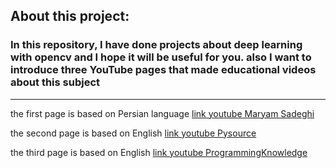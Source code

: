 ## About this project:

### In this repository, I have done projects about deep learning with opencv and I hope it will be useful for you. also I want to introduce three YouTube pages that made educational videos about this subject


-----------------------------------------------------------------------------------


the first page is based on Persian language
[link youtube Maryam Sadeghi](https://github.com/mrymsadeghi)


the second page is based on English
[link youtube Pysource](https://www.youtube.com/channel/UC5hHNks012Ca2o_MPLRUuJw)


the third page is based on English
[link youtube ProgrammingKnowledge](https://www.youtube.com/c/ProgrammingKnowledge)

